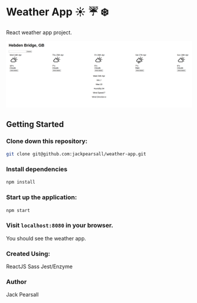 # Weather App :sunny: :umbrella: :snowflake:

React weather app project.

<img width="1500" alt="Screenshot 2019-04-20 at 00 41 38" src="https://raw.githubusercontent.com/jackpearsall/react-bootstrap/master/Screenshot%20from%202019-04-23%2022-20-57.png">

## Getting Started

### Clone down this repository:

```bash
git clone git@github.com:jackpearsall/weather-app.git
```

### Install dependencies

```bash
npm install
```

### Start up the application:

```bash
npm start
```

### Visit `localhost:8080` in your browser.

You should see the weather app.

### Created Using:

ReactJS
Sass
Jest/Enzyme

### Author

Jack Pearsall